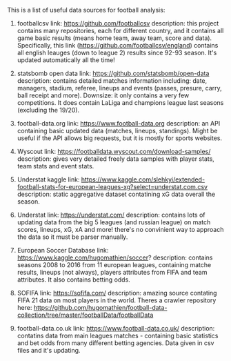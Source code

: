 This is a list of useful data sources for football analysis:

1. footballcsv
link: https://github.com/footballcsv
description: this project contains many repositories, each for different country, and it contains all game basic results (means home team, away team, score and data). Specifically, this link (https://github.com/footballcsv/england) contains all english leauges (down to league 2) results since 92-93 season.
It's updated automatically all the time!

2. statsbomb open data
link: https://github.com/statsbomb/open-data
description: contains detailed matches information including: date, managers, stadium, referee, lineups and events (passes, presure, carry, ball receipt and more). Downsize: it only contains a very few competitions. It does contain LaLiga and champions league last seasons (excluding the 19/20).

3. football-data.org
link: https://www.football-data.org
description: an API containing basic updated data (matches, lineups, standings). Might be useful if the API allows big requests, but it is mostly for sports websites.

4. Wyscout
link: https://footballdata.wyscout.com/download-samples/
description: gives very detailed freely data samples with player stats, team stats and event stats.

5. Understat kaggle
link: https://www.kaggle.com/slehkyi/extended-football-stats-for-european-leagues-xg?select=understat.com.csv
description: static aggregative dataset contatining xG data overall the season.

6. Understat
link: https://understat.com/
description: contains lots of updating data from the big 5 leagues (and russian league) on match scores, lineups, xG, xA and more! there's no convinient way to approach the data so it must be parser manually.

7. European Soccer Database
link: https://www.kaggle.com/hugomathien/soccer?
description: contains seasons 2008 to 2016 from 11 european leagues, containing matche results, lineups (not always), players attributes from FIFA and team attributes. It also contains betting odds.

8. SOFIFA
link: https://sofifa.com/
description: amazing source contating FIFA 21 data on most players in the world. Theres a crawler repository here: https://github.com/hugomathien/football-data-collection/tree/master/footballData/footballData

9. football-data.co.uk
link: https://www.football-data.co.uk/
description: contatins data from main leagues matches - containing basic statistics and bet odds from many different betting agencies. Data given in csv files and it's updating. 